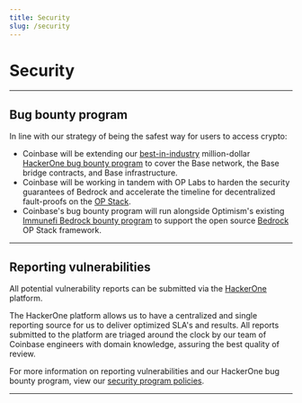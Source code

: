 ```yaml
---
title: Security
slug: /security
---
```


# Security

---

## Bug bounty program

In line with our strategy of being the safest way for users to access crypto:

- Coinbase will be extending our [best-in-industry](https://www.coinbase.com/blog/celebrating-10-years-of-our-bug-bounty-program) million-dollar [HackerOne bug bounty program](https://hackerone.com/coinbase?type=team) to cover the Base network, the Base bridge contracts, and Base infrastructure.
- Coinbase will be working in tandem with OP Labs to harden the security guarantees of Bedrock and accelerate the timeline for decentralized fault-proofs on the [OP Stack](https://stack.optimism.io/).
- Coinbase's bug bounty program will run alongside Optimism's existing [Immunefi Bedrock bounty program](https://immunefi.com/bounty/optimism/) to support the open source [Bedrock](https://stack.optimism.io/docs/releases/bedrock/) OP Stack framework.

---

## Reporting vulnerabilities

All potential vulnerability reports can be submitted via the [HackerOne](https://hackerone.com/coinbase) platform.

The HackerOne platform allows us to have a centralized and single reporting source for us to deliver optimized SLA's and results. All reports submitted to the platform are triaged around the clock by our team of Coinbase engineers with domain knowledge, assuring the best quality of review.

For more information on reporting vulnerabilities and our HackerOne bug bounty program, view our [security program policies](https://hackerone.com/coinbase?view_policy=true).

---
